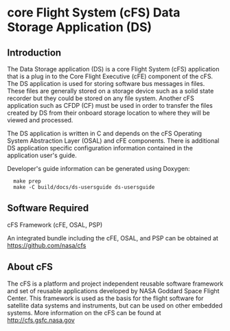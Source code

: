 # core Flight System (cFS) Data Storage Application (DS)

## Introduction

The Data Storage application (DS) is a core Flight System (cFS) application 
that is a plug in to the Core Flight Executive (cFE) component of the cFS.  
The DS application is used for storing software bus messages in files. These 
files are generally stored on a storage device such as a solid state recorder 
but they could be stored on any file system. Another cFS application such as 
CFDP (CF) must be used in order to transfer the files created by DS from 
their onboard storage location to where they will be viewed and processed.

The DS application is written in C and depends on the cFS Operating System
Abstraction Layer (OSAL) and cFE components.  There is additional DS application
specific configuration information contained in the application user's guide.

Developer's guide information can be generated using Doxygen:
```
  make prep
  make -C build/docs/ds-usersguide ds-usersguide
```

## Software Required

cFS Framework (cFE, OSAL, PSP)

An integrated bundle including the cFE, OSAL, and PSP can
be obtained at https://github.com/nasa/cfs

## About cFS

The cFS is a platform and project independent reusable software framework and
set of reusable applications developed by NASA Goddard Space Flight Center.
This framework is used as the basis for the flight software for satellite data
systems and instruments, but can be used on other embedded systems.  More
information on the cFS can be found at http://cfs.gsfc.nasa.gov
